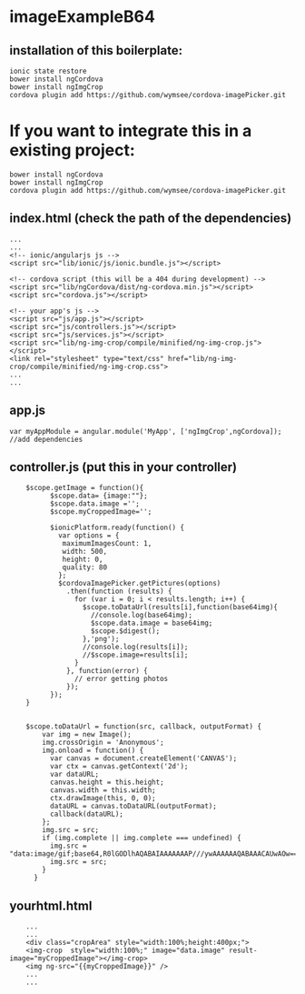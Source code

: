 # imageExampleB64

## installation of this boilerplate:
    ionic state restore
    bower install ngCordova
    bower install ngImgCrop
    cordova plugin add https://github.com/wymsee/cordova-imagePicker.git

# If you want to integrate this in a existing project:
    bower install ngCordova
    bower install ngImgCrop
    cordova plugin add https://github.com/wymsee/cordova-imagePicker.git
    
## index.html (check the path of the dependencies)
    ...
    ...
    <!-- ionic/angularjs js -->
    <script src="lib/ionic/js/ionic.bundle.js"></script>

    <!-- cordova script (this will be a 404 during development) -->
    <script src="lib/ngCordova/dist/ng-cordova.min.js"></script>
    <script src="cordova.js"></script>

    <!-- your app's js -->
    <script src="js/app.js"></script>
    <script src="js/controllers.js"></script>
    <script src="js/services.js"></script>
    <script src="lib/ng-img-crop/compile/minified/ng-img-crop.js"></script>
    <link rel="stylesheet" type="text/css" href="lib/ng-img-crop/compile/minified/ng-img-crop.css">
    ...
    ...
## app.js
	var myAppModule = angular.module('MyApp', ['ngImgCrop',ngCordova]); //add dependencies
## controller.js (put this in your controller)
        $scope.getImage = function(){
              $scope.data= {image:""};
              $scope.data.image ='';
              $scope.myCroppedImage='';
        
              $ionicPlatform.ready(function() {
                var options = {
                 maximumImagesCount: 1,
                 width: 500,
                 height: 0,
                 quality: 80
                };
                $cordovaImagePicker.getPictures(options)
                  .then(function (results) {
                    for (var i = 0; i < results.length; i++) {
                      $scope.toDataUrl(results[i],function(base64img){
                        //console.log(base64img);
                        $scope.data.image = base64img;
                        $scope.$digest();
                      },'png');
                      //console.log(results[i]);
                      //$scope.image=results[i];
                    }
                  }, function(error) {
                    // error getting photos
                  });
              });
        }
        
        
        $scope.toDataUrl = function(src, callback, outputFormat) {
            var img = new Image();
            img.crossOrigin = 'Anonymous';
            img.onload = function() {
              var canvas = document.createElement('CANVAS');
              var ctx = canvas.getContext('2d');
              var dataURL;
              canvas.height = this.height;
              canvas.width = this.width;
              ctx.drawImage(this, 0, 0);
              dataURL = canvas.toDataURL(outputFormat);
              callback(dataURL);
            };
            img.src = src;
            if (img.complete || img.complete === undefined) {
              img.src = "data:image/gif;base64,R0lGODlhAQABAIAAAAAAAP///ywAAAAAAQABAAACAUwAOw==";
              img.src = src;
            }
          }
## yourhtml.html
        ...
        ...
        <div class="cropArea" style="width:100%;height:400px;">
        <img-crop  style="width:100%;" image="data.image" result-image="myCroppedImage"></img-crop>
        <img ng-src="{{myCroppedImage}}" />
        ...
        ...

